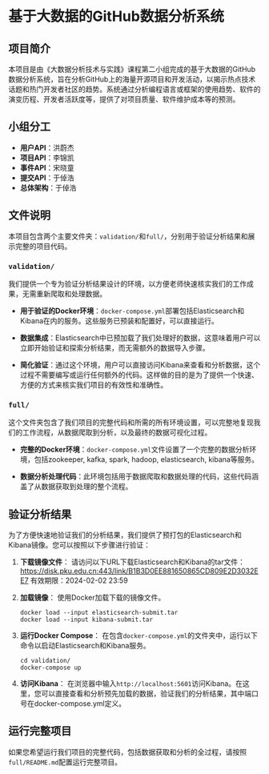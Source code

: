 # 基于大数据的GitHub数据分析系统

## 项目简介
本项目是由《大数据分析技术与实践》课程第二小组完成的基于大数据的GitHub数据分析系统，旨在分析GitHub上的海量开源项目和开发活动，以揭示热点技术话题和热门开发者社区的趋势。系统通过分析编程语言或框架的使用趋势、软件的演变历程、开发者活跃度等，提供了对项目质量、软件维护成本等的预测。

## 小组分工
- **用户API**：洪蔚杰
- **项目API**：李锦凯
- **事件API**：宋晓童
- **提交API**：于倬浩
- **总体架构**：于倬浩

## 文件说明

本项目包含两个主要文件夹：`validation/`和`full/`，分别用于验证分析结果和展示完整的项目代码。

### `validation/`
我们提供一个专为验证分析结果设计的环境，以方便老师快速核实我们的工作成果，无需重新爬取和处理数据。

- **用于验证的Docker环境**：`docker-compose.yml`部署包括Elasticsearch和Kibana在内的服务。这些服务已预装和配置好，可以直接运行。

- **数据集成**：Elasticsearch中已预加载了我们处理好的数据，这意味着用户可以立即开始验证和探索分析结果，而无需额外的数据导入步骤。

- **简化验证**：通过这个环境，用户可以直接访问Kibana来查看和分析数据，这个过程不需要编写或运行任何额外的代码。这样做的目的是为了提供一个快速、方便的方式来核实我们项目的有效性和准确性。

### `full/`
这个文件夹包含了我们项目的完整代码和所需的所有环境设置，可以完整地复现我们的工作流程，从数据爬取到分析，以及最终的数据可视化过程。

- **完整的Docker环境**：`docker-compose.yml`文件设置了一个完整的数据分析环境，包括zookeeper, kafka, spark, hadoop, elasticsearch, kibana等服务。

- **数据分析处理代码**：此环境包括用于数据爬取和数据处理的代码，这些代码涵盖了从数据获取到处理的整个流程。


## 验证分析结果

为了方便快速地验证我们的分析结果，我们提供了预打包的Elasticsearch和Kibana镜像。您可以按照以下步骤进行验证：

1. **下载镜像文件**：
   请访问以下URL下载Elasticsearch和Kibana的tar文件：
   https://disk.pku.edu.cn:443/link/B1B3D0EE881650865CD809E2D3032EE7 有效期限：2024-02-02 23:59

2. **加载镜像**：
   使用Docker加载下载的镜像文件。
   ```shell
   docker load --input elasticsearch-submit.tar
   docker load --input kibana-submit.tar
   ```

3. **运行Docker Compose**：
   在包含`docker-compose.yml`的文件夹中，运行以下命令以启动Elasticsearch和Kibana服务。
   ```shell
   cd validation/
   docker-compose up
   ```

4. **访问Kibana**：
   在浏览器中输入`http://localhost:5601`访问Kibana。在这里，您可以直接查看和分析预先加载的数据，验证我们的分析结果，其中端口号在docker-compose.yml定义。


## 运行完整项目

如果您希望运行我们项目的完整代码，包括数据获取和分析的全过程，请按照`full/README.md`配置运行完整项目。
